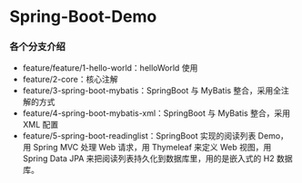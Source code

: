 # Spring-Boot-Demo
### 各个分支介绍
- feature/feature/1-hello-world：helloWorld 使用
- feature/2-core：核心注解
- feature/3-spring-boot-mybatis：SpringBoot 与 MyBatis 整合，采用全注解的方式
- feature/4-spring-boot-mybatis-xml：SpringBoot 与 MyBatis 整合，采用 XML 配置
- feature/5-spring-boot-readinglist：SpringBoot 实现的阅读列表 Demo，用 Spring MVC 处理 Web 请求，用 Thymeleaf 来定义 Web 视图，用 Spring Data JPA 来把阅读列表持久化到数据库里，用的是嵌入式的 H2 数据库。
